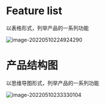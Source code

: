 # Feature list

以表格形式，列举产品的一系列功能

![image-20220510224924290](C:\Users\Administrator\AppData\Roaming\Typora\typora-user-images\image-20220510224924290.png)

# 产品结构图

以思维导图形式，列举产品的一系列功能

![image-20220510233330104](C:\Users\Administrator\AppData\Roaming\Typora\typora-user-images\image-20220510233330104.png)